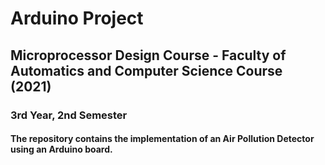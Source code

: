 # Arduino Project
## Microprocessor Design Course - Faculty of Automatics and Computer Science Course (2021)
### 3rd Year, 2nd Semester
#### The repository contains the implementation of an Air Pollution Detector using an Arduino board.
